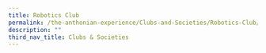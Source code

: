 ```yaml
---
title: Robotics Club
permalink: /the-anthonian-experience/Clubs-and-Societies/Robotics-Club/
description: ""
third_nav_title: Clubs & Societies
---
```

